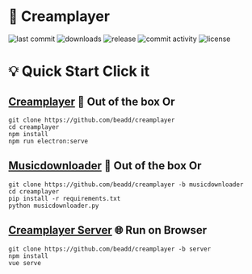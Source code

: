 # 🎵 Creamplayer

<p>
<img src="https://img.shields.io/github/last-commit/beadd/musicdownloader.svg?style=flat" alt="last commit">
<img src="https://img.shields.io/github/downloads/beadd/musicdownloader/total?style=flat" alt="downloads">
<img src="https://img.shields.io/github/v/release/beadd/musicdownloader?style=flat" alt="release">
<img src="https://img.shields.io/github/commit-activity/y/beadd/musicdownloader?style=flat" alt="commit activity">
<img src="https://img.shields.io/badge/license-MIT-blue.svg?longCache=true&style=flat" alt="license">
</p>

# 💡 Quick Start Click it
## [Creamplayer](https://github.com/beadd/creamplayer/releases) 💾 Out of the box Or
```
git clone https://github.com/beadd/creamplayer
cd creamplayer
npm install
npm run electron:serve
```

## [Musicdownloader](https://github.com/Beadd/Creamplayer/releases/tag/v2.6.1) 💾 Out of the box Or
```
git clone https://github.com/beadd/creamplayer -b musicdownloader
cd creamplayer
pip install -r requirements.txt
python musicdownloader.py
```

## [Creamplayer Server](https://github.com/Beadd/Creamplayer/tree/server) 🌐 Run on Browser
```
git clone https://github.com/beadd/creamplayer -b server
npm install
vue serve
```
